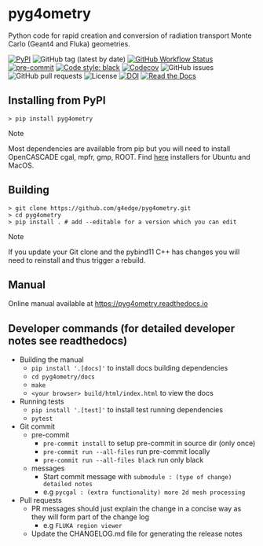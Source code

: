 # pyg4ometry

Python code for rapid creation and conversion of radiation transport Monte
Carlo (Geant4 and Fluka) geometries.

[![PyPI](https://img.shields.io/pypi/v/pyg4ometry?logo=pypi)](https://pypi.org/project/pyg4ometry/)
![GitHub tag (latest by date)](https://img.shields.io/github/v/tag/g4edge/pyg4ometry?logo=git)
[![GitHub Workflow Status](https://img.shields.io/github/checks-status/g4edge/pyg4ometry/main?label=main%20branch&logo=github)](https://github.com/pyg4ometry/pyg4ometry/actions)
[![pre-commit](https://img.shields.io/badge/pre--commit-enabled-brightgreen?logo=pre-commit&logoColor=white)](https://github.com/pre-commit/pre-commit)
[![Code style: black](https://img.shields.io/badge/code%20style-black-000000.svg)](https://github.com/psf/black)
[![Codecov](https://img.shields.io/codecov/c/github/g4edge/pyg4ometry?logo=codecov)](https://app.codecov.io/gh/pyg4ometry/pyg4ometry)
![GitHub issues](https://img.shields.io/github/issues/g4edge/pyg4ometry?logo=github)
![GitHub pull requests](https://img.shields.io/github/issues-pr/g4edge/pyg4ometry?logo=github)
![License](https://img.shields.io/github/license/g4edge/pyg4ometry)
[![DOI](https://zenodo.org/badge/DOI/10.5281/zenodo.10449301.svg)](https://doi.org/10.5281/zenodo.10449301)
[![Read the Docs](https://img.shields.io/readthedocs/pyg4ometry?logo=readthedocs)](https://pyg4ometry.readthedocs.io)

## Installing from PyPI

```console
> pip install pyg4ometry
```

> [!NOTE]
> Most dependencies are available from pip but you will need to install OpenCASCADE
> cgal, mpfr, gmp, ROOT. Find [here](https://github.com/g4edge/pyg4ometry/tree/main/.github/bin)
> installers for Ubuntu and MacOS.

## Building

```console
> git clone https://github.com/g4edge/pyg4ometry.git
> cd pyg4ometry
> pip install . # add --editable for a version which you can edit
```

> [!NOTE]
> If you update your Git clone and the pybind11 C++ has changes you will need
> to reinstall and thus trigger a rebuild.

## Manual

Online manual available at https://pyg4ometry.readthedocs.io

## Developer commands (for detailed developer notes see readthedocs)

- Building the manual
  - `pip install '.[docs]'` to install docs building dependencies
  - `cd pyg4ometry/docs`
  - `make`
  - `<your browser> build/html/index.html` to view the docs
- Running tests
  - `pip install '.[test]'` to install test running dependencies
  - `pytest`
- Git commit
  - pre-commit
    - `pre-commit install` to setup pre-commit in source dir (only once)
    - `pre-commit run --all-files` run pre-commit locally
    - `pre-commit run --all-files black` run only black
  - messages
    - Start commit message with `submodule : (type of change) detailed notes`
    - e.g `pycgal : (extra functionality) more 2d mesh processing`
- Pull requests
  - PR messages should just explain the change in a concise way as they will form part of the change log
    - e.g `FLUKA region viewer`
  - Update the CHANGELOG.md file for generating the release notes
